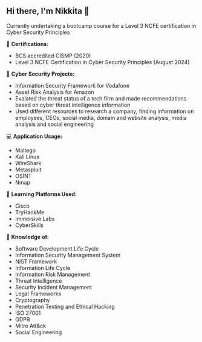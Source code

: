 ## Hi there, I'm Nikkita 👾

Currently undertaking a bootcamp course for a Level 3 NCFE certification in Cyber Security Principles

📝 **Certifications:**
  - BCS accredited CISMP (2020)
  - Level 3 NCFE Certification in Cyber Security Principles (August 2024)


💾 **Cyber Security Projects:**
  - Information Security Framework for Vodafone
  - Asset Risk Analysis for Amazon
  - Evalated the threat status of a tech firm and made recommendations based on cyber threat intelligence information
  - Used different resources to research a company, finding information on employees, CEOs, social media, domain and website analysis, media analysis and social engineering


💻 **Application Usage:**
  - Maltego
  - Kali Linux
  - WireShark
  - Metasploit
  - OSINT
  - Nmap


📖 **Learning Platforms Used:**
  - Cisco
  - TryHackMe
  - Immersive Labs
  - CyberSkills


🧠 **Knowledge of:**
  - Software Development Life Cycle
  - Information Security Management System
  - NIST Framework
  - Information Life Cycle
  - Information Risk Management
  - Threat Intelligence
  - Security Incident Management
  - Legal Frameworks
  - Cryptography
  - Penetration Testing and Ethical Hacking
  - ISO 27001
  - GDPR
  - Mitre Att&ck
  - Social Engineering

<!-- 
**nikkitagora/nikkitagora** is a ✨ _special_ ✨ repository because its `README.md` (this file) appears on your GitHub profile.


  
